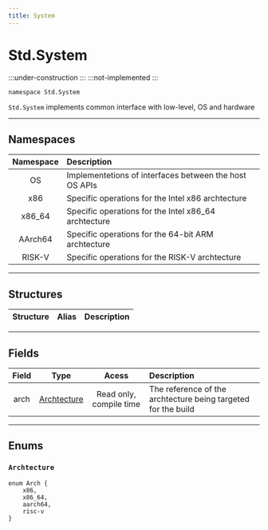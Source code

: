 ```yaml
---
title: System
---
```


# Std.System

:::under-construction
:::
:::not-implemented
:::


```abs
namespace Std.System
```

`Std.System` implements common interface with low-level, OS and hardware

---

## Namespaces
| Namespace | Description |
|:---------:|:------------|
| OS        | Implementetions of interfaces between the host OS APIs |
| x86       | Specific operations for the Intel x86 archtecture |
| x86_64    | Specific operations for the Intel x86_64 archtecture |
| AArch64   | Specific operations for the 64-bit ARM archtecture |
| RISK-V    | Specific operations for the RISK-V archtecture |

---

## Structures
| Structure | Alias | Description |
|:---------:|:-----:|:------------|

---

## Fields
| Field     | Type                      | Acess                   | Description |
|:---------:|:-------------------------:|:-----------------------:|:------------|
| arch      |[Archtecture](#archtecture)| Read only, compile time | The reference of the archtecture being targeted for the build |

---

## Enums

### `Archtecture`
```abs
enum Arch {
    x86,
    x86_64,
    aarch64,
    risc-v
}
```
